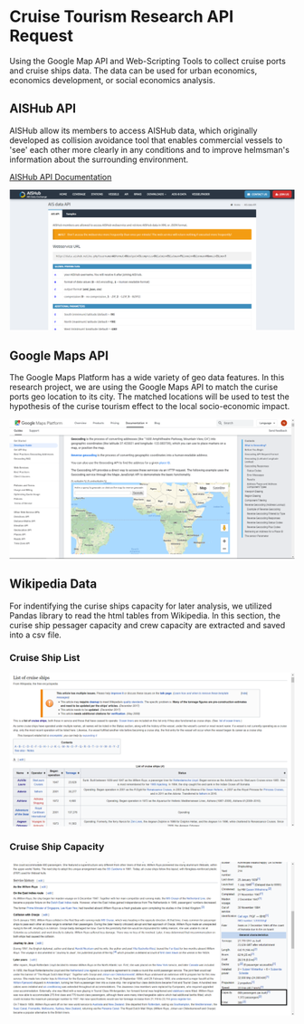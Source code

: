 # Cruise Tourism Research API Request
Using the Google Map API and Web-Scripting Tools to collect cruise ports and cruise ships data.  The data can be used for urban economics, economics development, or social economics analysis.

## AISHub API 
AISHub allow its members to access AISHub data, which originally developed as collision avoidance tool that enables commercial vessels to 'see' each other more clearly in any conditions and to improve helmsman's information about the surrounding environment.  

[AISHub API Documentation](https://www.aishub.net/api)

![AISHub](images/AISHub.png)

## Google Maps API
The Google Maps Platform has a wide variety of geo data features.  In this research project, we are using the Google Maps API to match the curise ports geo location to its city. The matched locations will be used to test the hypothesis of the curise tourism effect to the local socio-economic impact.

![GoogleMap](images/GoogleMap.png)

## Wikipedia Data
For indentifying the curise ships capacity for later analysis, we utilized Pandas library to read the html tables from Wikipedia. In this section, the curise ship pessager capacity and crew capacity are extracted and saved into a csv file.

### Cruise Ship List
![Cruise List](images/cruise_list.png)

### Cruise Ship Capacity
![Cruise_Capacity](images/cruise_capacity.png)
